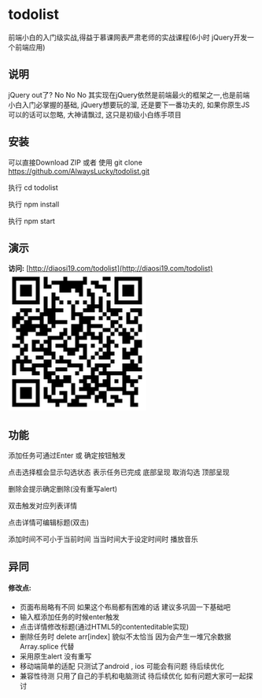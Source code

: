 # todolist
前端小白的入门级实战,得益于慕课网表严肃老师的实战课程(6小时 jQuery开发一个前端应用)

## 说明
jQuery out了? No No No 其实现在jQuery依然是前端最火的框架之一,也是前端小白入门必掌握的基础, jQuery想要玩的溜, 还是要下一番功夫的, 如果你原生JS可以的话可以忽略, 大神请飘过, 这只是初级小白练手项目

## 安装
可以直接Download ZIP 或者 使用 git clone https://github.com/AlwaysLucky/todolist.git

执行 cd todolist  

执行 npm install  

执行 npm start

## 演示
**访问:**   [http://diaosi19.com/todolist](http://diaosi19.com/todolist)  
![todolist](img/visit-todo.png)

## 功能
添加任务可通过Enter 或 确定按钮触发  

点击选择框会显示勾选状态 表示任务已完成 底部呈现  取消勾选 顶部呈现  

删除会提示确定删除(没有重写alert)  

双击触发对应列表详情  

点击详情可编辑标题(双击)  

添加时间不可小于当前时间 当当时间大于设定时间时 播放音乐

## 异同
#### 修改点:
* 页面布局略有不同 如果这个布局都有困难的话 建议多巩固一下基础吧
* 输入框添加任务的时候enter触发
* 点击详情修改标题(通过HTML5的contenteditable实现)
* 删除任务时 delete arr[index] 貌似不太恰当  因为会产生一堆冗余数据 Array.splice 代替
* 采用原生alert 没有重写
* 移动端简单的适配 只测试了android , ios 可能会有问题  待后续优化
* 兼容性待测 只用了自己的手机和电脑测试  待后续优化 如有问题大家可一起探讨